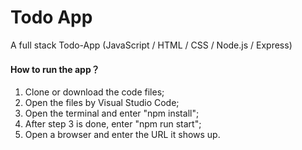 # Todo App
A full stack Todo-App (JavaScript / HTML / CSS / Node.js / Express)

#### How to run the app？
1. Clone or download the code files;
2. Open the files by Visual Studio Code;
3. Open the terminal and enter "npm install";
4. After step 3 is done, enter "npm run start";
5. Open a browser and enter the URL it shows up.

